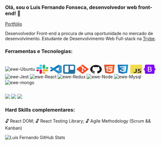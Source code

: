### Olá, sou o Luis Fernando Fonseca, desenvolvedor web front-end! 👋

<a href="https://luisffg.netlify.app/">Portfólio</a>

Desenvolvedor Front-end a procura de uma oportunidade no mercado de desenvolvimento.
Estudante de Desenvolvimento Web Full-stack na <a href="https://www.betrybe.com/">Trybe</a>.

### Ferramentas e Tecnologias:

<div style="display: inline_block"><br>
  <i class="devicon-html5-plain colored"></i>
  <img align="center" alt="ewe-Ubuntu" height="30" width="40" src="https://encrypted-tbn0.gstatic.com/images?q=tbn:ANd9GcQ19OKULissdagB8wf3tbPIthV6e0Wqhpm6ok69lGRNKDPSk9UohszsCjIlXHeLdKH9p3Q&usqp=CAU">
  <img align="center" alt="ewe-Slack" height="30" width="40" src="https://raw.githubusercontent.com/devicons/devicon/master/icons/slack/slack-original.svg">
  <img align="center" alt="ewe-VScode" height="30" width="40" src="https://raw.githubusercontent.com/devicons/devicon/master/icons/vscode/vscode-original.svg">
  <img align="center" alt="ewe-Trello" height="30" width="40" src="https://raw.githubusercontent.com/devicons/devicon/master/icons/trello/trello-plain.svg">
  <img align="center" alt="ewe-Git" height="30" width="40" src="https://raw.githubusercontent.com/devicons/devicon/master/icons/git/git-original.svg">
  <img align="center" alt="ewe-GitHub" height="30" width="40" src="https://raw.githubusercontent.com/devicons/devicon/master/icons/github/github-original.svg">
  <img align="center" alt="ewe-HTML" height="30" width="40" src="https://raw.githubusercontent.com/devicons/devicon/master/icons/html5/html5-original.svg">
  <img align="center" alt="ewe-CSS" height="30" width="40" src="https://raw.githubusercontent.com/devicons/devicon/master/icons/css3/css3-original.svg">
  <img align="center" alt="ewe-Js" height="30" width="40" src="https://raw.githubusercontent.com/devicons/devicon/master/icons/javascript/javascript-original.svg">
  <img align="center" alt="ewe-Bootstrap" height="30" width="40" src="https://raw.githubusercontent.com/devicons/devicon/master/icons/bootstrap/bootstrap-original.svg">
  <img align="center" alt="ewe-Jest" height="30" width="40" src="https://cdn4.iconfinder.com/data/icons/logos-brands-5/24/jest-512.png">
  <img align="center" alt="ewe-React" height="30" width="40" src="https://play-lh.googleusercontent.com/AFY95yFw1P4ErzREpYWiSRyy6GyFA34pc70dP7MuHfkP12alfktC0Rp2ht-LbPAvO5sg">
  <img align="center" alt="ewe-Redux" height="30" width="40" src="https://encrypted-tbn0.gstatic.com/images?q=tbn:ANd9GcTlwhdlrgiz7NiLtmqZtEUpanLIG3fI2UoYFAAyl1ADH7OMRu5BFQSXTcKcgeSwGhRaoIc&usqp=CAU">
  <img align="center" alt="ewe-Node" height="30" width="40" src="https://img2.gratispng.com/20180425/jrw/kisspng-node-js-javascript-web-application-express-js-comp-5ae0f84e2a4242.1423638015246930701731.jpg">
  <img align="center" alt="ewe-Mysql" height="30" width="40" src="https://marcas-logos.net/wp-content/uploads/2020/11/MySQL-logo.png">
  <img align="center" alt="ewe-mongo" height="30" width="40" src="https://toppng.com/uploads/preview/mongo-db-design-mongodb-logo-mongodb-11562879783bwj2cknalk.png">
</div>  
  
##

<div> 
  <a href="https://instagram.com/luisffg91" target="_blank"><img src="https://img.shields.io/badge/-Instagram-%23E4405F?style=for-the-badge&logo=instagram&logoColor=white" target="_blank"></a>
  <a href = "mailto:luisffg91@gmail.com"><img src="https://img.shields.io/badge/-Gmail-%23333?style=for-the-badge&logo=gmail&logoColor=white" target="_blank"></a>
  <a href="https://www.linkedin.com/in/luisffg" target="_blank"><img src="https://img.shields.io/badge/-LinkedIn-%230077B5?style=for-the-badge&logo=linkedin&logoColor=white" target="_blank"></a>
  
</div>

### Hard Skills complementares:
:unlock: React DOM;
:unlock: React Testing Library;
:unlock: Agile Methodology (Scrum && Kanban)

![Luis Fernando GitHub Stats](https://github-readme-stats.vercel.app/api?username=luiszeh&show_icons=true)

<!--
**luiszeh/luiszeh** is a ✨ _special_ ✨ repository because its `README.md` (this file) appears on your GitHub profile.

Here are some ideas to get you started:

- 🔭 I’m currently working on ...
- 🌱 I’m currently learning ...
- 👯 I’m looking to collaborate on ...
- 🤔 I’m looking for help with ...
- 💬 Ask me about ...
- 📫 How to reach me: ...
- 😄 Pronouns: ...
- ⚡ Fun fact: ...
-->
